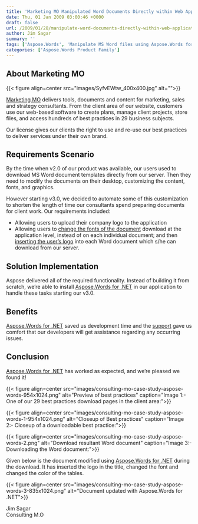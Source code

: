```yaml
---
title: 'Marketing MO Manipulated Word Documents Directly within Web Application using APIs'
date: Thu, 01 Jan 2009 03:00:46 +0000
draft: false
url: /2009/01/28/manipulate-word-documents-directly-within-web-application-using-apis/
author: Jim Sagar
summary: ''
tags: ['Aspose.Words', 'Manipulate MS Word files using Aspose.Words for .NET', 'Process MS Word files using Aspose.Words for .NET', 'Server side Word document processing API', 'Success Stories', 'Update Text formatting of MS Word document', 'Use free trial to modify MS Word files']
categories: ['Aspose.Words Product Family']
---
```


## About Marketing MO



{{< figure align=center src="images/SyfvEWtw_400x400.jpg" alt="">}}


[Marketing MO][1] delivers tools, documents and content for marketing, sales and strategy consultants. From the client area of our website, customers use our web-based software to create plans, manage client projects, store files, and access hundreds of best practices in 29 business subjects.

Our license gives our clients the right to use and re-use our best practices to deliver services under their own brand.

## Requirements Scenario

By the time when v2.0 of our product was available, our users used to download MS Word document templates directly from our server. Then they need to modify the documents on their desktop, customizing the content, fonts, and graphics.

However starting v3.0, we decided to automate some of this customization to shorten the length of time our consultants spend preparing documents for client work. Our requirements included:

*   Allowing users to upload their company logo to the application
*   Allowing users to [change the fonts of the document][2] download at the application level, instead of on each individual document; and then [inserting the user’s logo][3] into each Word document which s/he can download from our server.

## Solution Implementation

Aspose delivered all of the required functionality. Instead of building it from scratch, we’re able to install [Aspose.Words for .NET][4] in our application to handle these tasks starting our v3.0.

## Benefits

[Aspose.Words for .NET][5] saved us development time and the [support][6] gave us comfort that our developers will get assistance regarding any occurring issues.

## Conclusion

[Aspose.Words for .NET][7] has worked as expected, and we’re pleased we found it!



{{< figure align=center src="images/consulting-mo-case-study-aspose-words-954x1024.png" alt="Preview of best practices" caption="Image 1:- One of our 29 best practices download pages in the client area:">}}




{{< figure align=center src="images/consulting-mo-case-study-aspose-words-1-954x1024.png" alt="Closeup of Best practices" caption="Image 2:- Closeup of a downloadable best practice:">}}




{{< figure align=center src="images/consulting-mo-case-study-aspose-words-2.png" alt="Download resultant Word document" caption="Image 3:- Downloading the Word document:">}}


Given below is the document modified using [Aspose.Words for .NET][8] during the download. It has inserted the logo in the title, changed the font and changed the color of the tables.



{{< figure align=center src="images/consulting-mo-case-study-aspose-words-3-835x1024.png" alt="Document updated with Aspose.Words for .NET">}}


Jim Sagar  
Consulting M.O




[1]: http://www.marketingmo.com/
[2]: https://docs.aspose.com/display/wordsnet/Working+with+Fonts
[3]: https://docs.aspose.com/display/wordsnet/Working+with+Images
[4]: https://products.aspose.com/words/net
[5]: https://products.aspose.com/words/net
[6]: https://forum.aspose.com/c/words
[7]: https://products.aspose.com/words/net
[8]: https://products.aspose.com/words/net




